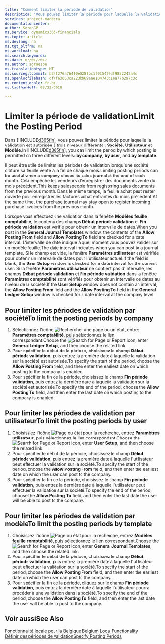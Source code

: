 ```yaml
---
title: "Comment limiter la période de validation"
description: "Vous pouvez limiter la période pour laquelle la validation est autorisée à trois niveaux différents : **Société**, **Utilisateur** et **Modèle**."
services: project-madeira
documentationcenter: 
author: SorenGP
ms.service: dynamics365-financials
ms.topic: article
ms.devlang: na
ms.tgt_pltfrm: na
ms.workload: na
ms.search.keywords: 
ms.date: 07/01/2017
ms.author: sgroespe
ms.translationtype: HT
ms.sourcegitcommit: b34f276a764f0e828fbc1f015429df9852242a4c
ms.openlocfilehash: df4fa3653ca223bb69aae104743d1ea77b297c3c
ms.contentlocale: fr-be
ms.lasthandoff: 03/22/2018

---
```

# <a name="limit-the-posting-period"></a><span data-ttu-id="b3272-103">Limiter la période de validation</span><span class="sxs-lookup"><span data-stu-id="b3272-103">Limit the Posting Period</span></span>
<span data-ttu-id="b3272-104">Dans [!INCLUDE[d365fin](../../includes/d365fin_md.md)], vous pouvez limiter la période pour laquelle la validation est autorisée à trois niveaux différents : **Société**, **Utilisateur** et **Modèle**.</span><span class="sxs-lookup"><span data-stu-id="b3272-104">In [!INCLUDE[d365fin](../../includes/d365fin_md.md)], you can limit the period by which posting is permitted on three different levels: **by company**, **by user**, and **by template**.</span></span>  

<span data-ttu-id="b3272-105">Il peut être utile de limiter les périodes de validation lorsqu'une société clôture sa feuille vente à la fin de chaque mois.</span><span class="sxs-lookup"><span data-stu-id="b3272-105">Limiting posting periods can be useful when a company closes its sales journal at the end of each month.</span></span> <span data-ttu-id="b3272-106">Cela empêche les vendeurs d'enregistrer des documents vente du mois précédent.</span><span class="sxs-lookup"><span data-stu-id="b3272-106">This keeps salespeople from registering sales documents from the previous month.</span></span> <span data-ttu-id="b3272-107">Dans le même temps, la feuille achat peut rester ouverte pour enregistrer les factures achat entrantes du mois précédent.</span><span class="sxs-lookup"><span data-stu-id="b3272-107">At the same time, the purchase journal may stay open to register incoming purchase invoices from the previous month.</span></span>  

<span data-ttu-id="b3272-108">Lorsque vous effectuez une validation dans la fenêtre **Modèles feuille comptabilité**, le contenu des champs **Début période validation** et **Fin période validation** est vérifié pour obtenir un intervalle de dates.</span><span class="sxs-lookup"><span data-stu-id="b3272-108">When you post in the **General Journal Templates** window, the contents of the **Allow Posting From** field and **Allow Posting To** field are checked for a date interval.</span></span> <span data-ttu-id="b3272-109">L'intervalle de date indique à quel moment vous pouvez valider sur un modèle feuille.</span><span class="sxs-lookup"><span data-stu-id="b3272-109">The date interval indicates when you can post to a journal template.</span></span> <span data-ttu-id="b3272-110">Si le champ est vide, la fenêtre **Paramètres utilisateur** est vérifiée pour obtenir un intervalle de dates pour l'utilisateur actuel.</span><span class="sxs-lookup"><span data-stu-id="b3272-110">If the field is blank, the **User Setup** window is checked for a date interval for the current user.</span></span> <span data-ttu-id="b3272-111">Si la fenêtre **Paramètres utilisateur** ne contient pas d'intervalle, les champs **Début période validation** et **Fin période validation** dans la fenêtre **Paramètres comptabilité** sont vérifiés pour obtenir un intervalle de dates au niveau de la société.</span><span class="sxs-lookup"><span data-stu-id="b3272-111">If the **User Setup** window does not contain an interval, the **Allow Posting From** field and the **Allow Posting To** field in the **General Ledger Setup** window is checked for a date interval at the company level.</span></span>  

## <a name="to-limit-the-posting-periods-by-company"></a><span data-ttu-id="b3272-112">Pour limiter les périodes de validation par société</span><span class="sxs-lookup"><span data-stu-id="b3272-112">To limit the posting periods by company</span></span>  

1.  <span data-ttu-id="b3272-113">Sélectionnez l'icône ![Rechercher une page ou un état](../../media/ui-search/search_small.png "icône Rechercher une page ou un état"), entrez **Paramètres comptabilité**, puis sélectionnez le lien correspondant.</span><span class="sxs-lookup"><span data-stu-id="b3272-113">Choose the ![Search for Page or Report](../../media/ui-search/search_small.png "Search for Page or Report icon") icon, enter **General Ledger Setup**, and then choose the related link.</span></span>  
2.  <span data-ttu-id="b3272-114">Pour spécifier le début de la période, choisissez le champ **Début période validation**, puis entrez la première date à laquelle la validation sur la société est autorisée.</span><span class="sxs-lookup"><span data-stu-id="b3272-114">To specify the start of the period, choose the **Allow Posting From** field, and then enter the earliest date on which posting to the company is enabled.</span></span>  
3.  <span data-ttu-id="b3272-115">Pour spécifier la fin de la période, choisissez le champ **Fin période validation**, puis entrez la dernière date à laquelle la validation sur la société est autorisée.</span><span class="sxs-lookup"><span data-stu-id="b3272-115">To specify the end of the period, choose the **Allow Posting To** field, and then enter the last date on which posting to the company is enabled.</span></span>  

## <a name="to-limit-the-posting-periods-by-user"></a><span data-ttu-id="b3272-116">Pour limiter les périodes de validation par utilisateur</span><span class="sxs-lookup"><span data-stu-id="b3272-116">To limit the posting periods by user</span></span>  

1.  <span data-ttu-id="b3272-117">Choisissiez l'icône ![Page ou état pour la recherche](../../media/ui-search/search_small.png "icône Page ou état pour la recherche"), entrez **Paramètres utilisateur**, puis sélectionnez le lien correspondant.</span><span class="sxs-lookup"><span data-stu-id="b3272-117">Choose the ![Search for Page or Report](../../media/ui-search/search_small.png "Search for Page or Report icon") icon, enter **User Setup**, and then choose the related link.</span></span>  
2.  <span data-ttu-id="b3272-118">Pour spécifier le début de la période, choisissez le champ **Début période validation**, puis entrez la première date à laquelle l'utilisateur peut effectuer la validation sur la société.</span><span class="sxs-lookup"><span data-stu-id="b3272-118">To specify the start of the period, choose the **Allow Posting From** field, and then enter the earliest date on which the user can post to the company.</span></span>  
3.  <span data-ttu-id="b3272-119">Pour spécifier la fin de la période, choisissez le champ **Fin période validation**, puis entrez la dernière date à laquelle l'utilisateur peut effectuer la validation sur la société.</span><span class="sxs-lookup"><span data-stu-id="b3272-119">To specify the end of the period, choose the **Allow Posting To** field, and then enter the last date the user will be able to post to the company.</span></span>  

## <a name="to-limit-the-posting-periods-by-template"></a><span data-ttu-id="b3272-120">Pour limiter les périodes de validation par modèle</span><span class="sxs-lookup"><span data-stu-id="b3272-120">To limit the posting periods by template</span></span>  

1.  <span data-ttu-id="b3272-121">Choisissez l'icône ![Page ou état pour la recherche](../../media/ui-search/search_small.png "icône Page ou état pour la recherche"), entrez **Modèles feuille comptabilité**, puis sélectionnez le lien correspondant.</span><span class="sxs-lookup"><span data-stu-id="b3272-121">Choose the ![Search for Page or Report](../../media/ui-search/search_small.png "Search for Page or Report icon") icon, enter **General Journal Templates**, and then choose the related link.</span></span>  
2.  <span data-ttu-id="b3272-122">Pour spécifier le début de la période, choisissez le champ **Début période validation**, puis entrez la première date à laquelle l'utilisateur peut effectuer la validation sur la société.</span><span class="sxs-lookup"><span data-stu-id="b3272-122">To specify the start of the period, choose the **Allow Posting From** field, and then enter the earliest date on which the user can post to the company.</span></span>  
3.  <span data-ttu-id="b3272-123">Pour spécifier la fin de la période, cliquez sur le champ **Fin période validation**, puis entrez la dernière date à laquelle l'utilisateur pourra procéder à une validation dans la société.</span><span class="sxs-lookup"><span data-stu-id="b3272-123">To specify the end of the period, choose the **Allow Posting To** field, and then enter the last date the user will be able to post to the company.</span></span>  

## <a name="see-also"></a><span data-ttu-id="b3272-124">Voir aussi</span><span class="sxs-lookup"><span data-stu-id="b3272-124">See Also</span></span>  
 <span data-ttu-id="b3272-125">[Fonctionnalité locale pour la Belgique](belgium-local-functionality.md) </span><span class="sxs-lookup"><span data-stu-id="b3272-125">[Belgium Local Functionality](belgium-local-functionality.md) </span></span>  
 [<span data-ttu-id="b3272-126">Définir des périodes de validation</span><span class="sxs-lookup"><span data-stu-id="b3272-126">Specify Posting Periods</span></span>](../../finance-how-specify-posting-periods.md)

